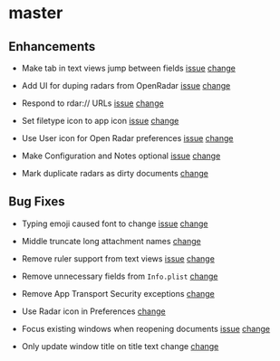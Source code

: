 # master

## Enhancements

- Make tab in text views jump between fields
  [issue](https://github.com/br1sk/brisk/issues/52)
  [change](https://github.com/br1sk/brisk/pull/78)

- Add UI for duping radars from OpenRadar
  [issue](https://github.com/br1sk/brisk/issues/14)
  [change](https://github.com/br1sk/brisk/pull/75)

- Respond to rdar:// URLs
  [issue](https://github.com/br1sk/brisk/issues/77)
  [change](https://github.com/br1sk/brisk/pull/79)

- Set filetype icon to app icon
  [issue](https://github.com/br1sk/brisk/issues/47)
  [change](https://github.com/br1sk/brisk/pull/83)

- Use User icon for Open Radar preferences
  [issue](https://github.com/br1sk/brisk/issues/15)
  [change](https://github.com/br1sk/brisk/pull/84)

- Make Configuration and Notes optional
  [issue](https://github.com/br1sk/brisk/issues/46)
  [change](https://github.com/br1sk/brisk/pull/86)

- Mark duplicate radars as dirty documents
  [change](https://github.com/br1sk/brisk/pull/88)

## Bug Fixes

- Typing emoji caused font to change
  [issue](https://github.com/br1sk/brisk/issues/55)
  [change](https://github.com/br1sk/brisk/pull/67)

- Middle truncate long attachment names
  [change](https://github.com/br1sk/brisk/pull/69)

- Remove ruler support from text views
  [issue](https://github.com/br1sk/brisk/issues/27)
  [change](https://github.com/br1sk/brisk/pull/70)

- Remove unnecessary fields from `Info.plist`
  [change](https://github.com/br1sk/brisk/pull/72)

- Remove App Transport Security exceptions
  [change](https://github.com/br1sk/brisk/pull/73)

- Use Radar icon in Preferences
  [change](https://github.com/br1sk/brisk/pull/74)

- Focus existing windows when reopening documents
  [issue](https://github.com/br1sk/brisk/issues/48)
  [change](https://github.com/br1sk/brisk/issues/80)

- Only update window title on title text change
  [change](https://github.com/br1sk/brisk/pull/87)
